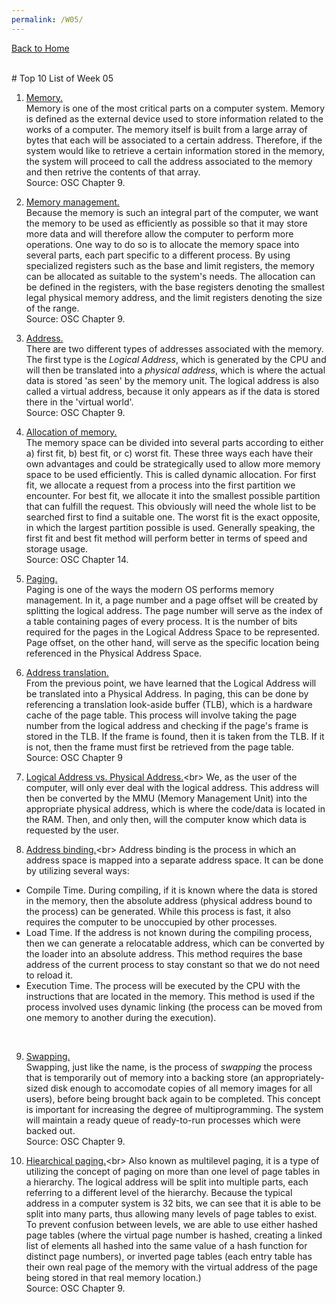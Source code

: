 ```yaml
---
permalink: /W05/
---
```

[Back to Home](../)

<br>
# Top 10 List of Week 05

1. [Memory.](https://www.tutorialspoint.com/computer_fundamentals/computer_memory.htm)<br>
Memory is one of the most critical parts on a computer system. Memory is defined as the external device used to store information related to the works of a computer. The memory itself is built from a large array of bytes that each will be associated to a certain address. Therefore, if the system would like to retrieve a certain information stored in the memory, the system will proceed to call the address associated to the memory and then retrive the contents of that array.<br>
Source: OSC Chapter 9.

2. [Memory management.](https://www.cs.huji.ac.il/course/2008/os/ex-slides/ex6_6.pdf)<br>
Because the memory is such an integral part of the computer, we want the memory to be used as efficiently as possible so that it may store more data and will therefore allow the computer to perform more operations. One way to do so is to allocate the memory space into several parts, each part specific to a different process. By using specialized registers such as the base and limit registers, the memory can be allocated as suitable to the system's needs. The allocation can be defined in the registers, with the base registers denoting the smallest legal physical memory address, and the limit registers denoting the size of the range.<br>
Source: OSC Chapter 9.

3. [Address.](https://www.geeksforgeeks.org/logical-and-physical-address-in-operating-system/)<br>
There are two different types of addresses associated with the memory. The first type is the *Logical Address*, which is generated by the CPU and will then be translated into a *physical address*, which is where the actual data is stored 'as seen' by the memory unit. The logical address is also called a virtual address, because it only appears as if the data is stored there in the 'virtual world'.<br>
Source: OSC Chapter 9.

4. [Allocation of memory.](https://www.cs.huji.ac.il/course/2008/os/ex-slides/ex6_6.pdf)<br>
The memory space can be divided into several parts according to either a) first fit, b) best fit, or c) worst fit. These three ways each have their own advantages and could be strategically used to allow more memory space to be used efficiently. This is called dynamic allocation. For first fit, we allocate a request from a process into the first partition we encounter. For best fit, we allocate it into the smallest possible partition that can fulfill the request. This obviously will need the whole list to be searched first to find a suitable one. The worst fit is the exact opposite, in which the largest partition possible is used. Generally speaking, the first fit and best fit method will perform better in terms of speed and storage usage.<br>
Source: OSC Chapter 14. 

5. [Paging.](https://www.geeksforgeeks.org/paging-in-operating-system/)<br>
Paging is one of the ways the modern OS performs memory management. In it, a page number and a page offset will be created by splitting the logical address. The page number will serve as the index of a table containing pages of every process. It is the number of bits required for the pages in the Logical Address Space to be represented. Page offset, on the other hand, will serve as the specific location being referenced in the Physical Address Space.<br>

6. [Address translation.](https://www.cs.huji.ac.il/course/2008/os/ex-slides/ex6_6.pdf)<br>
From the previous point, we have learned that the Logical Address will be translated into a Physical Address. In paging, this can be done by referencing a translation look-aside buffer (TLB), which is a hardware cache of the page table. This process will involve taking the page number from the logical address and checking if the page's frame is stored in the TLB. If the frame is found, then it is taken from the TLB. If it is not, then the frame must first be retrieved from the page table. <br>
Source: OSC Chapter 9

7. [Logical Address vs. Physical Address.](https://www.geeksforgeeks.org/mapping-virtual-addresses-to-physical-addresses/#:~:text=Logical%20address%20is%20address%20generated,address%20translation%20unit%20in%20particular.)<br>
We, as the user of the computer, will only ever deal with the logical address. This address will then be converted by the MMU (Memory Management Unit) into the appropriate physical address, which is where the code/data is located in the RAM. Then, and only then, will the computer know which data is requested by the user.<br>

8. [Address binding.](https://www.geeksforgeeks.org/mapping-virtual-addresses-to-physical-addresses/#:~:text=Logical%20address%20is%20address%20generated,address%20translation%20unit%20in%20particular.)<br>
Address binding is the process in which an address space is mapped into a separate address space. It can be done by utilizing several ways:
- Compile Time. During compiling, if it is known where the data is stored in the memory, then the absolute address (physical address bound to the process) can be generated. While this process is fast, it also requires the computer to be unoccupied by other processes.
- Load Time. If the address is not known during the compiling process, then we can generate a relocatable address, which can be converted by the loader into an absolute address. This method requires the base address of the current process to stay constant so that we do not need to reload it.
- Execution Time. The process will be executed by the CPU with the instructions that are located in the memory. This method is used if the process involved uses dynamic linking (the process can be moved from one memory to another during the execution).
<br>

9. [Swapping.](https://www.cs.huji.ac.il/course/2008/os/ex-slides/ex6_6.pdf)<br>
Swapping, just like the name, is the process of *swapping* the process that is temporarily out of memory into a backing store (an appropriately-sized disk enough to accomodate copies of all memory images for all users), before being brought back again to be completed. This concept is important for increasing the degree of multiprogramming. The system will maintain a ready queue of ready-to-run processes which were backed out.<br>
Source: OSC Chapter 9.

10. [Hiearchical paging.](https://www.geeksforgeeks.org/multilevel-paging-in-operating-system/#:~:text=Multilevel%20Paging%20is%20a%20paging,also%20known%20as%20hierarchical%20paging.&text=Each%20page%20table%20entry%20except,the%20next%20level%20page%20table.)<br>
Also known as multilevel paging, it is a type of utilizing the concept of paging on more than one level of page tables in a hierarchy. The logical address will be split into multiple parts, each referring to a different level of the hierarchy. Because the typical address in a computer system is 32 bits, we can see that it is able to be split into many parts, thus allowing many levels of page tables to exist. To prevent confusion between levels, we are able to use either hashed page tables (where the virtual page number is hashed, creating a linked list of elements all hashed into the same value of a hash function for distinct page numbers), or inverted page tables (each entry table has their own real page of the memory with the virtual address of the page being stored in that real memory location.) <br>
Source: OSC Chapter 9.

